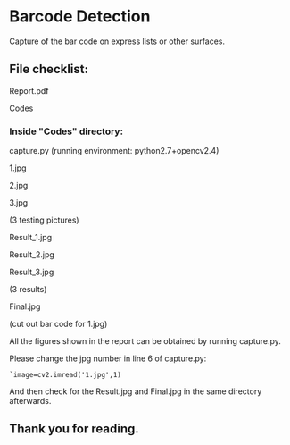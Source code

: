 # Barcode Detection

Capture of the bar code on express lists or other surfaces.

## File checklist:

Report.pdf

Codes


### Inside "Codes" directory:

capture.py (running environment: python2.7+opencv2.4)

1.jpg

2.jpg

3.jpg

(3 testing pictures)

Result_1.jpg

Result_2.jpg

Result_3.jpg

(3 results)

Final.jpg

(cut out bar code for 1.jpg)


All the figures shown in the report can be obtained by running capture.py.

Please change the jpg number in line 6 of capture.py:

	`image=cv2.imread('1.jpg',1)

And then check for the Result.jpg and Final.jpg in the same directory afterwards.

## Thank you for reading.

